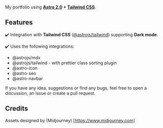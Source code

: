 My portfolio using **[Astro 2.0](https://astro.build/blog/astro-2/) + [Tailwind CSS](https://tailwindcss.com/)**.

## Features

✔️ Integration with **Tailwind CSS** ([@astrojs/tailwind](https://docs.astro.build/en/guides/integrations-guide/tailwind/)) supporting **Dark mode**.

✔️ Uses the following integrations:

- @astrojs/mdx
- @astrojs/tailwind - with prettier class sorting plugin
- @astro-icon
- @astro-seo
- @astro-navbar

If you have any idea, suggestions or find any bugs, feel free to open a discussion, an issue or create a pull request.

## Credits

Assets designed by (Midjourney) [https://www.midjourney.com]
